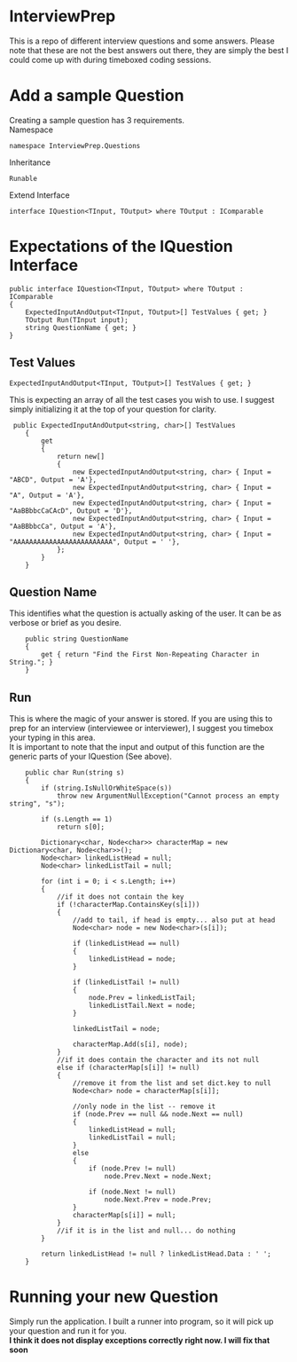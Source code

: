 InterviewPrep
========
This is a repo of different interview questions and some answers.  Please note that these are not the best answers out there, they are simply the best I could come up with during timeboxed coding sessions.

Add a sample Question
========
Creating a sample question has 3 requirements.  
Namespace

    namespace InterviewPrep.Questions

Inheritance

    Runable

Extend Interface

    interface IQuestion<TInput, TOutput> where TOutput : IComparable
  

Expectations of the IQuestion Interface
========

    public interface IQuestion<TInput, TOutput> where TOutput : IComparable
    {
        ExpectedInputAndOutput<TInput, TOutput>[] TestValues { get; }
        TOutput Run(TInput input);
        string QuestionName { get; }
    }

Test Values
------

    ExpectedInputAndOutput<TInput, TOutput>[] TestValues { get; }

This is expecting an array of all the test cases you wish to use.  I suggest simply initializing it at the top of your question for clarity.  

     public ExpectedInputAndOutput<string, char>[] TestValues
        {
            get
            {
                return new[]
                {
                    new ExpectedInputAndOutput<string, char> { Input = "ABCD", Output = 'A'},
                    new ExpectedInputAndOutput<string, char> { Input = "A", Output = 'A'},
                    new ExpectedInputAndOutput<string, char> { Input = "AaBBbbcCaCAcD", Output = 'D'},
                    new ExpectedInputAndOutput<string, char> { Input = "AaBBbbcCa", Output = 'A'},
                    new ExpectedInputAndOutput<string, char> { Input = "AAAAAAAAAAAAAAAAAAAAAAAAA", Output = ' '},
                };
            }
        }
        
Question Name
------
This identifies what the question is actually asking of the user.  It can be as verbose or brief as you desire.  

        public string QuestionName 
        {
            get { return "Find the First Non-Repeating Character in String."; }
        }
        
Run
------
This is where the magic of your answer is stored.  If you are using this to prep for an interview (interviewee or interviewer), I suggest you timebox your typing in this area.  
It is important to note that the input and output of this function are the generic parts of your IQuestion (See above).  

        public char Run(string s)
        {
            if (string.IsNullOrWhiteSpace(s))
                throw new ArgumentNullException("Cannot process an empty string", "s");

            if (s.Length == 1)
                return s[0];

            Dictionary<char, Node<char>> characterMap = new Dictionary<char, Node<char>>();
            Node<char> linkedListHead = null;
            Node<char> linkedListTail = null;

            for (int i = 0; i < s.Length; i++)
            {
                //if it does not contain the key
                if (!characterMap.ContainsKey(s[i]))
                {
                    //add to tail, if head is empty... also put at head
                    Node<char> node = new Node<char>(s[i]);

                    if (linkedListHead == null)
                    {
                        linkedListHead = node;
                    }

                    if (linkedListTail != null)
                    {
                        node.Prev = linkedListTail;
                        linkedListTail.Next = node;
                    }

                    linkedListTail = node;

                    characterMap.Add(s[i], node);
                }
                //if it does contain the character and its not null
                else if (characterMap[s[i]] != null)
                {
                    //remove it from the list and set dict.key to null
                    Node<char> node = characterMap[s[i]];

                    //only node in the list -- remove it 
                    if (node.Prev == null && node.Next == null)
                    {
                        linkedListHead = null;
                        linkedListTail = null;
                    }
                    else
                    {
                        if (node.Prev != null)
                            node.Prev.Next = node.Next;

                        if (node.Next != null)
                            node.Next.Prev = node.Prev;
                    }
                    characterMap[s[i]] = null;
                }
                //if it is in the list and null... do nothing
            }

            return linkedListHead != null ? linkedListHead.Data : ' ';
        }
        
Running your new Question
======
Simply run the application.  I built a runner into program, so it will pick up your question and run it for you.  
**I think it does not display exceptions correctly right now.  I will fix that soon**
